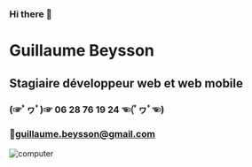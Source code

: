 ### Hi there 👋
# Guillaume Beysson
## Stagiaire développeur web et web mobile
### (☞ﾟヮﾟ)☞ 06 28 76 19 24 ☜(ﾟヮﾟ☜)
### 📧guillaume.beysson@gmail.com

![computer](computer.jpg"computer")
<!--
**guillaumebeysson/guillaumebeysson** is a ✨ _special_ ✨ repository because its `README.md` (this file) appears on your GitHub profile.

Here are some ideas to get you started:

- 🔭 I’m currently working on ...
- 🌱 I’m currently learning ...
- 👯 I’m looking to collaborate on ...
- 🤔 I’m looking for help with ...
- 💬 Ask me about ...
- 📫 How to reach me: ...
- 😄 Pronouns: ...
- ⚡ Fun fact: ...
-->
